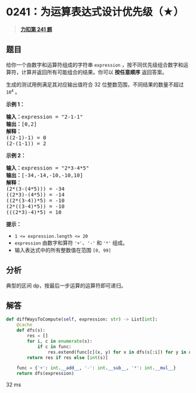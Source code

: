 # 0241：为运算表达式设计优先级（★）


> <u>**[力扣第 241 题](https://leetcode.cn/problems/different-ways-to-add-parentheses/)**</u>

## 题目

<p>给你一个由数字和运算符组成的字符串 <code>expression</code> ，按不同优先级组合数字和运算符，计算并返回所有可能组合的结果。你可以 <strong>按任意顺序</strong> 返回答案。</p>

<p>生成的测试用例满足其对应输出值符合 32 位整数范围，不同结果的数量不超过 <code>10<sup>4</sup></code> 。</p>



<p><strong>示例 1：</strong></p>

<pre>
<strong>输入：</strong>expression = "2-1-1"
<strong>输出：</strong>[0,2]
<strong>解释：</strong>
((2-1)-1) = 0
(2-(1-1)) = 2
</pre>

<p><strong>示例 2：</strong></p>

<pre>
<strong>输入：</strong>expression = "2*3-4*5"
<strong>输出：</strong>[-34,-14,-10,-10,10]
<strong>解释：</strong>
(2*(3-(4*5))) = -34
((2*3)-(4*5)) = -14
((2*(3-4))*5) = -10
(2*((3-4)*5)) = -10
(((2*3)-4)*5) = 10
</pre>



<p><strong>提示：</strong></p>

<ul>
<li><code>1 &lt;= expression.length &lt;= 20</code></li>
<li><code>expression</code> 由数字和算符 <code>'+'</code>、<code>'-'</code> 和 <code>'*'</code> 组成。</li>
<li>输入表达式中的所有整数值在范围 <code>[0, 99]</code> </li>
</ul>


## 分析

典型的区间 dp，按最后一步运算的运算符即可递归。

## 解答

```python
def diffWaysToCompute(self, expression: str) -> List[int]:
    @cache
    def dfs(s):
        res = []
        for i, c in enumerate(s):
            if c in func:
                res.extend(func[c](x, y) for x in dfs(s[:i]) for y in dfs(s[i+1:]))
        return res if res else [int(s)]

    func = {'+': int.__add__, '-': int.__sub__, '*': int.__mul__}
    return dfs(expression)
```
32 ms
